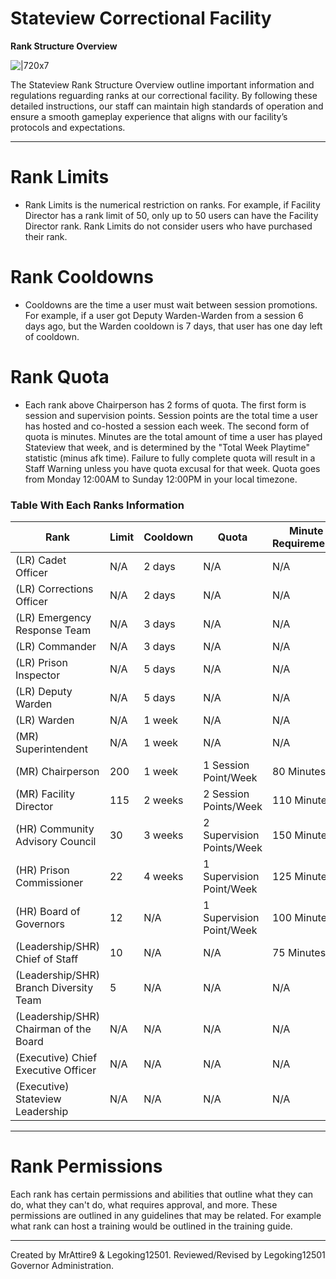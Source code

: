 # **Stateview Correctional Facility**
**Rank Structure Overview**

![|720x7](upload://dKMei7dM4sB9JlFMy9V7oxqKAb "short line")

The Stateview Rank Structure Overview outline important information and regulations reguarding ranks at our correctional facility. By following these detailed instructions, our staff can maintain high standards of operation and ensure a smooth gameplay experience that aligns with our facility’s protocols and expectations.

---

# **Rank Limits**
* Rank Limits is the numerical restriction on ranks. For example, if Facility Director has a rank limit of 50, only up to 50 users can have the Facility Director rank. Rank Limits do not consider users who have purchased their rank.

# **Rank Cooldowns**
* Cooldowns are the time a user must wait between session promotions. For example, if a user got Deputy Warden-Warden from a session 6 days ago, but the Warden cooldown is 7 days, that user has one day left of cooldown.

# **Rank Quota**
* Each rank above Chairperson has 2 forms of quota. The first form is session and supervision points. Session points are the total time a user has hosted and co-hosted a session each week. The second form of quota is minutes. Minutes are the total amount of time a user has played Stateview that week, and is determined by the "Total Week Playtime" statistic (minus afk time). Failure to fully complete quota will result in a Staff Warning unless you have quota excusal for that week. Quota goes from Monday 12:00AM to Sunday 12:00PM in your local timezone.

### **Table With Each Ranks Information**
|Rank|Limit|Cooldown|Quota|Minute Requirements|
| --- | --- | --- | --- | --- |
|(LR) Cadet Officer|N/A|2 days|N/A|N/A|
|(LR) Corrections Officer|N/A|2 days|N/A|N/A|
|(LR) Emergency Response Team|N/A|3 days|N/A|N/A|
|(LR) Commander|N/A|3 days|N/A|N/A|
|(LR) Prison Inspector|N/A|5 days|N/A|N/A|
|(LR) Deputy Warden|N/A|5 days|N/A|N/A|
|(LR) Warden|N/A|1 week|N/A|N/A|
|(MR) Superintendent|N/A|1 week|N/A|N/A|
|(MR) Chairperson|200|1 week|1 Session Point/Week|80 Minutes|
|(MR) Facility Director|115|2 weeks|2 Session Points/Week|110 Minutes|
|(HR) Community Advisory Council|30|3 weeks|2 Supervision Points/Week|150 Minutes|
|(HR) Prison Commissioner|22|4 weeks|1 Supervision Point/Week|125 Minutes|
|(HR) Board of Governors|12|N/A|1 Supervision Point/Week|100 Minutes|
|(Leadership/SHR) Chief of Staff|10|N/A|N/A|75 Minutes|
|(Leadership/SHR) Branch Diversity Team|5|N/A|N/A|N/A|
|(Leadership/SHR) Chairman of the Board|N/A|N/A|N/A|N/A|
|(Executive) Chief Executive Officer|N/A|N/A|N/A|N/A|
|(Executive) Stateview Leadership|N/A|N/A|N/A|N/A|

---

# **Rank Permissions**

Each rank has certain permissions and abilities that outline what they can do, what they can't do, what requires approval, and more. These permissions are outlined in any guidelines that may be related. For example what rank can host a training would be outlined in the training guide.

---

Created by MrAttire9 & Legoking12501. Reviewed/Revised by Legoking12501 Governor Administration. 
